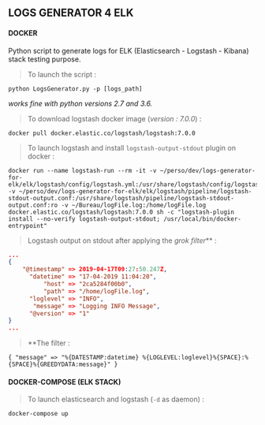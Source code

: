 ## LOGS GENERATOR 4 ELK

#### DOCKER

Python script to generate logs for ELK (Elasticsearch - Logstash - Kibana) stack testing purpose.

> To launch the script :
```
python LogsGenerator.py -p [logs_path]
```
_works fine with python versions 2.7 and 3.6._

> To download logstash docker image (_version : 7.0.0_) :
```
docker pull docker.elastic.co/logstash/logstash:7.0.0
```

> To launch logstash and install `logstash-output-stdout` plugin on docker :
```
docker run --name logstash-run --rm -it -v ~/perso/dev/logs-generator-for-elk/elk/logstash/config/logstash.yml:/usr/share/logstash/config/logstash.yml -v ~/perso/dev/logs-generator-for-elk/elk/logstash/pipeline/logstash-stdout-output.conf:/usr/share/logstash/pipeline/logstash-stdout-output.conf:ro -v ~/Bureau/logFile.log:/home/logFile.log docker.elastic.co/logstash/logstash:7.0.0 sh -c "logstash-plugin install --no-verify logstash-output-stdout; /usr/local/bin/docker-entrypoint"
```

> Logstash output on stdout after applying the _grok filter_** :
```json
...
{
    "@timestamp" => 2019-04-17T09:27:50.247Z,
      "datetime" => "17-04-2019 11:04:20",
          "host" => "2ca5284f00b0",
          "path" => "/home/logFile.log",
      "loglevel" => "INFO",
       "message" => "Logging INFO Message",
      "@version" => "1"
}
...

```

> **The filter :
```
{ "message" => "%{DATESTAMP:datetime} %{LOGLEVEL:loglevel}%{SPACE}:%{SPACE}%{GREEDYDATA:message}" }
```

#### DOCKER-COMPOSE (ELK STACK)

> To launch elasticsearch and logstash (`-d` as daemon) :
```
docker-compose up
```